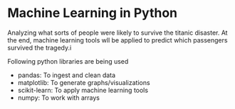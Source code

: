 # Machine Learning in Python 

Analyzing what sorts of people were likely to survive the titanic disaster. At the end, machine learning tools wll be applied to predict which passengers survived the tragedy.i

Following python libraries are being used
  - pandas: To ingest and clean data 
  - matplotlib: To generate graphs/visualizations
  - scikit-learn: To apply machine learning tools
  - numpy: To work with arrays

